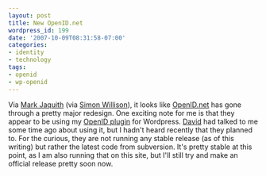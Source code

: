 ```yaml
---
layout: post
title: New OpenID.net
wordpress_id: 199
date: '2007-10-09T08:31:58-07:00'
categories:
- identity
- technology
tags:
- openid
- wp-openid
---
```

Via [Mark Jaquith][] (via [Simon Willison][]), it looks like [OpenID.net][] has gone through a pretty major redesign.
One exciting note for me is that they appear to be using my [OpenID plugin][] for Wordpress.  [David][] had talked to me
some time ago about using it, but I hadn't heard recently that they planned to.  For the curious, they are not running
any stable release (as of this writing) but rather the latest code from subversion.  It's pretty stable at this point,
as I am also running that on this site, but I'll still try and make an official release pretty soon now.

[Mark Jaquith]: http://markjaquith.wordpress.com/2007/10/09/openidnet-relaunches-using-wordpress-23/
[Simon Willison]: http://simonwillison.net/2007/Oct/9/openid/
[OpenID.net]: http://openid.net/
[OpenID plugin]: http://wordpress.org/extend/plugins/openid/
[David]: http://daveman692.livejournal.com/
